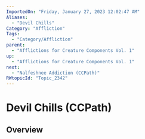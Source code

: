 ```yaml
---
ImportedOn: "Friday, January 27, 2023 12:02:47 AM"
Aliases:
  - "Devil Chills"
Category: "Affliction"
Tags:
  - "Category/Affliction"
parent:
  - "Afflictions for Creature Components Vol. 1"
up:
  - "Afflictions for Creature Components Vol. 1"
next:
  - "Nalfeshnee Addiction (CCPath)"
RWtopicId: "Topic_2342"
---
```

# Devil Chills (CCPath)
## Overview
